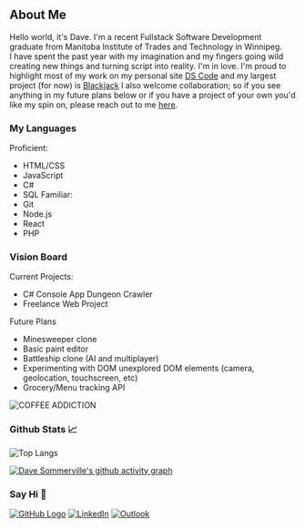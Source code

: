 
## About Me
Hello world, it's Dave. I'm a recent Fullstack Software Development graduate from Manitoba Institute of Trades and Technology in Winnipeg.  
I have spent the past year with my imagination and my fingers going wild creating new things and turning script into reality. I'm in love. 
I'm proud to highlight most of my work on my personal site [DS Code](https://ds-code.ca) and my largest project (for now) is [Blackjack](https://dave-sommerville.github.io/blackjack/)
I also welcome collaboration; so if you see anything in my future plans below or if you have a project of your own you'd like my spin on, 
please reach out to me [here](mailto:dave.r.sommerville@outlook.com). 

### My Languages
Proficient: 
- HTML/CSS
- JavaScript
- C#
- SQL
Familiar:
- Git
- Node.js
- React
- PHP

### Vision Board
Current Projects:
- C# Console App Dungeon Crawler
- Freelance Web Project

Future Plans
- Minesweeper clone
- Basic paint editor
- Battleship clone (AI and multiplayer)
- Experimenting with DOM unexplored DOM elements (camera, geolocation, touchscreen, etc)
- Grocery/Menu tracking API


![COFFEE ADDICTION](https://img.shields.io/badge/ADDICTION-grey?style=for-the-badge&logo=coffee&logoColor=white&labelColor=grey&color=%2391D5E8&label=COFFEE)



### Github Stats 📈
![Top Langs](https://github-readme-stats.vercel.app/api/top-langs/?username=dave-sommerville&layout=compact&theme=radical)

[![Dave Sommerville's github activity graph](https://github-readme-activity-graph.vercel.app/graph?username=dave-sommerville)](https://github.com/ashutosh00710/github-readme-activity-graph)
### Say Hi 👋
[![GitHub Logo](https://github.githubassets.com/images/modules/logos_page/GitHub-Mark.png)](https://github.com/dave-sommerville)
[![LinkedIn](https://cdn-icons-png.flaticon.com/512/174/174857.png)](www.linkedin.com/in/dave-sommerville-2abb50326)
[![Outlook](https://upload.wikimedia.org/wikipedia/commons/4/4e/Microsoft_Office_Outlook_%282018–present%29.svg)](mailto:dave.r.sommerville@outlook.com)


